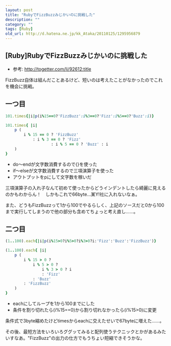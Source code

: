 ```yaml
---
layout: post
title: "RubyでFizzBuzzみじかいのに挑戦した"
description: ""
category: ""
tags: [Ruby]
old_url: http://d.hatena.ne.jp/kk_Ataka/20110125/1295956879
---
```


\[Ruby\]RubyでFizzBuzzみじかいのに挑戦した
------------------------------------------

-   参考: <http://togetter.com/li/92612:title>

FizzBuzz自体は組んだことあるけど、短いのは考えたことがなかったのでこれを機会に挑戦。

一つ目
------

``` ruby
101.times{|i|p(i%15==0?'FizzBuzz':i%3==0?'Fizz':i%5==0?'Buzz':i)}
```

``` ruby
101.times{ |i|
    p (
        i % 15 == 0 ? 'FizzBuzz' 
            : i % 3 == 0 ? 'Fizz'
                    : i % 5 == 0 ? 'Buzz' : i
    )
}
```

-   do～endが文字数消費するので{}を使った
-   if～elseが文字数消費するので三項演算子を使った
-   アウトプットをpにして文字数を稼いだ

三項演算子の入れ子なんて初めて使ったからどうインデントしたら綺麗に見えるのかもわからん！　しかもこれで66byte…某Y!社に入れないなぁ。

また、どうもFizzBuzzって1から100でやるらしく、上記のソースだと0から100まで実行してしまうので他の部分も含めてちょっと考え直し……。

二つ目
------

``` ruby
(1..100).each{|i|p(i%15>0?i%5>0?i%3>0?i:'Fizz':'Buzz':'FizzBuzz')}
```

``` ruby
(1..100).each{ |i|
    p (
        i % 15 > 0 ?
            i % 5 > 0 ?
                i % 3 > 0 ? i
                : 'Fizz'
            : 'Buzz'
        : 'FizzBuzz'
    )
}
```

-   eachにしてループを1から100までにした
-   条件を割り切れたら(i%15==0)から割り切れなかったら(i%15&gt;0)に変更

条件式で3byte縮めたけどtimesからeachに交えたせいで67byteに増えた……。

その後、最短方法をいろいろググッてみると配列使うテクニックとかがあるみたいすなあ。"FizzBuzz"の出力の仕方でもうちょい短縮できそうかな。
